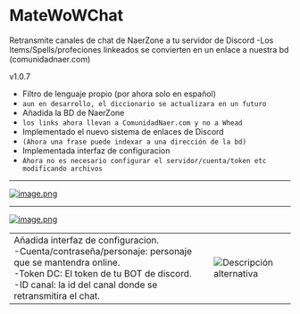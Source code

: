 
# MateWoWChat
Retransmite canales de chat de NaerZone a tu servidor de Discord
-Los Items/Spells/profeciones linkeados se convierten en un enlace a nuestra bd (comunidadnaer.com)

v1.0.7
- Filtro de lenguaje propio (por ahora solo en español)
- `aun en desarrollo, el diccionario se actualizara en un futuro`
- Añadida la BD de NaerZone
- `los links ahora llevan a ComunidadNaer.com y no a Whead`
- Implementado el nuevo sistema de enlaces de Discord
- `(Ahora una frase puede indexar a una dirección de la bd)`
- Implementada interfaz de configuracion
- `Ahora no es necesario configurar el servidor/cuenta/token etc modificando archivos`


-----------------------------------------------------------------
[![image.png](https://i.postimg.cc/hGWm1NYS/image.png)](https://postimg.cc/G4K9cgrN)

-----------------------------------------------------------------

[![image.png](https://i.postimg.cc/YqvPjjZh/image.png)](https://postimg.cc/gnPsTcYW)


<table>
  <tr>
    <td>
      <!-- Aquí va tu texto -->
      Añadida interfaz de configuracion. <br>
      -Cuenta/contraseña/personaje: personaje que se mantendra online. <br>
      -Token DC: El token de tu BOT de discord. <br>
      -ID canal: la id del canal donde se retransmitira el chat.
    </td>
    <td>
      <!-- Aquí va tu imagen -->
      <img src="https://i.postimg.cc/pd9pXB9R/image.png" alt="Descripción alternativa">
    </td>
  </tr>
</table>

